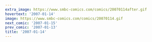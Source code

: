 ```yaml
---
extra_image: https://www.smbc-comics.com/comics/20070114after.gif
hovertext: '2007-01-14'
image: https://www.smbc-comics.com/comics/20070114.gif
next_comic: '2007-01-15'
prev_comic: '2007-01-13'
title: '2007-01-14'
---
```


